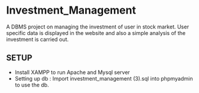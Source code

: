 # Investment_Management
A DBMS project on managing the  investment of user in stock market. User specific data is displayed in the website and also a simple analysis of the investment is carried out.

SETUP
---------------------
* Install XAMPP to run Apache and Mysql server
* Setting up db : Import investment_management (3).sql into phpmyadmin to use the db.
